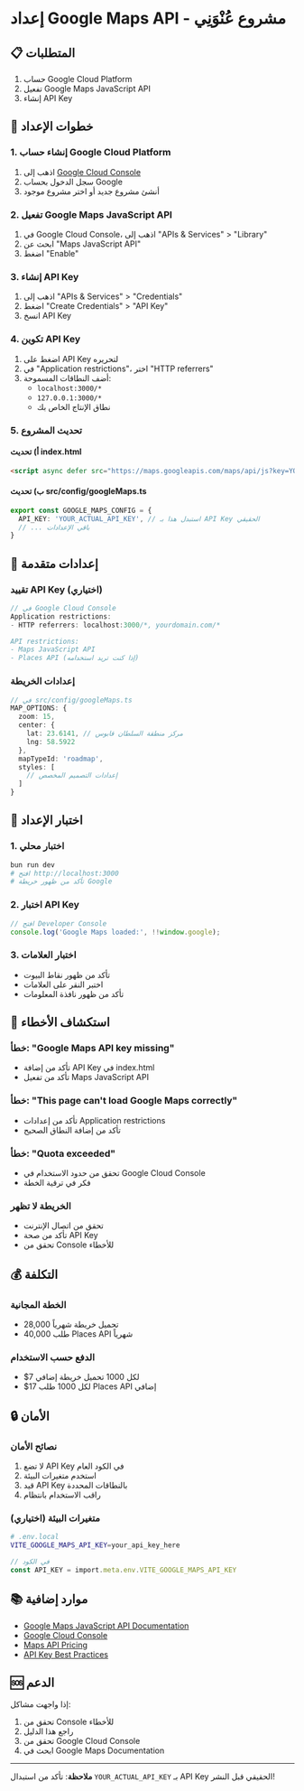 # إعداد Google Maps API - مشروع عُنْوَنِي

## 📋 المتطلبات

1. حساب Google Cloud Platform
2. تفعيل Google Maps JavaScript API
3. إنشاء API Key

## 🚀 خطوات الإعداد

### 1. إنشاء حساب Google Cloud Platform
1. اذهب إلى [Google Cloud Console](https://console.cloud.google.com/)
2. سجل الدخول بحساب Google
3. أنشئ مشروع جديد أو اختر مشروع موجود

### 2. تفعيل Google Maps JavaScript API
1. في Google Cloud Console، اذهب إلى "APIs & Services" > "Library"
2. ابحث عن "Maps JavaScript API"
3. اضغط "Enable"

### 3. إنشاء API Key
1. اذهب إلى "APIs & Services" > "Credentials"
2. اضغط "Create Credentials" > "API Key"
3. انسخ API Key

### 4. تكوين API Key
1. اضغط على API Key لتحريره
2. في "Application restrictions"، اختر "HTTP referrers"
3. أضف النطاقات المسموحة:
   - `localhost:3000/*`
   - `127.0.0.1:3000/*`
   - نطاق الإنتاج الخاص بك

### 5. تحديث المشروع

#### أ) تحديث index.html
```html
<script async defer src="https://maps.googleapis.com/maps/api/js?key=YOUR_ACTUAL_API_KEY&libraries=geometry&callback=initMap"></script>
```

#### ب) تحديث src/config/googleMaps.ts
```typescript
export const GOOGLE_MAPS_CONFIG = {
  API_KEY: 'YOUR_ACTUAL_API_KEY', // استبدل هذا بـ API Key الحقيقي
  // ... باقي الإعدادات
}
```

## 🔧 إعدادات متقدمة

### تقييد API Key (اختياري)
```javascript
// في Google Cloud Console
Application restrictions:
- HTTP referrers: localhost:3000/*, yourdomain.com/*

API restrictions:
- Maps JavaScript API
- Places API (إذا كنت تريد استخدامه)
```

### إعدادات الخريطة
```typescript
// في src/config/googleMaps.ts
MAP_OPTIONS: {
  zoom: 15,
  center: {
    lat: 23.6141, // مركز منطقة السلطان قابوس
    lng: 58.5922
  },
  mapTypeId: 'roadmap',
  styles: [
    // إعدادات التصميم المخصص
  ]
}
```

## 🧪 اختبار الإعداد

### 1. اختبار محلي
```bash
bun run dev
# افتح http://localhost:3000
# تأكد من ظهور خريطة Google
```

### 2. اختبار API Key
```javascript
// افتح Developer Console
console.log('Google Maps loaded:', !!window.google);
```

### 3. اختبار العلامات
- تأكد من ظهور نقاط البيوت
- اختبر النقر على العلامات
- تأكد من ظهور نافذة المعلومات

## 🚨 استكشاف الأخطاء

### خطأ: "Google Maps API key missing"
- تأكد من إضافة API Key في index.html
- تأكد من تفعيل Maps JavaScript API

### خطأ: "This page can't load Google Maps correctly"
- تأكد من إعدادات Application restrictions
- تأكد من إضافة النطاق الصحيح

### خطأ: "Quota exceeded"
- تحقق من حدود الاستخدام في Google Cloud Console
- فكر في ترقية الخطة

### الخريطة لا تظهر
- تحقق من اتصال الإنترنت
- تأكد من صحة API Key
- تحقق من Console للأخطاء

## 💰 التكلفة

### الخطة المجانية
- 28,000 تحميل خريطة شهرياً
- 40,000 طلب Places API شهرياً

### الدفع حسب الاستخدام
- $7 لكل 1000 تحميل خريطة إضافي
- $17 لكل 1000 طلب Places API إضافي

## 🔒 الأمان

### نصائح الأمان
1. لا تضع API Key في الكود العام
2. استخدم متغيرات البيئة
3. قيد API Key بالنطاقات المحددة
4. راقب الاستخدام بانتظام

### متغيرات البيئة (اختياري)
```bash
# .env.local
VITE_GOOGLE_MAPS_API_KEY=your_api_key_here
```

```typescript
// في الكود
const API_KEY = import.meta.env.VITE_GOOGLE_MAPS_API_KEY
```

## 📚 موارد إضافية

- [Google Maps JavaScript API Documentation](https://developers.google.com/maps/documentation/javascript)
- [Google Cloud Console](https://console.cloud.google.com/)
- [Maps API Pricing](https://developers.google.com/maps/billing-and-pricing)
- [API Key Best Practices](https://developers.google.com/maps/api-key-best-practices)

## 🆘 الدعم

إذا واجهت مشاكل:
1. تحقق من Console للأخطاء
2. راجع هذا الدليل
3. تحقق من Google Cloud Console
4. ابحث في Google Maps Documentation

---

**ملاحظة**: تأكد من استبدال `YOUR_ACTUAL_API_KEY` بـ API Key الحقيقي قبل النشر!
